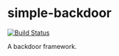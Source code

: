 # simple-backdoor
[![Build Status](https://travis-ci.org/yanmarques/simple-backdoor.svg?branch=master)](https://travis-ci.org/yanmarques/simple-backdoor)

A backdoor framework.
